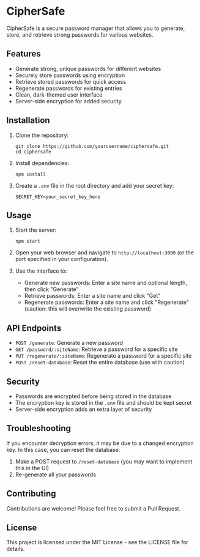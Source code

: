 # CipherSafe

CipherSafe is a secure password manager that allows you to generate, store, and retrieve strong passwords for various websites.

## Features

- Generate strong, unique passwords for different websites
- Securely store passwords using encryption
- Retrieve stored passwords for quick access
- Regenerate passwords for existing entries
- Clean, dark-themed user interface
- Server-side encryption for added security

## Installation

1. Clone the repository:
   ```
   git clone https://github.com/yourusername/ciphersafe.git
   cd ciphersafe
   ```

2. Install dependencies:
   ```
   npm install
   ```

3. Create a `.env` file in the root directory and add your secret key:
   ```
   SECRET_KEY=your_secret_key_here
   ```

## Usage

1. Start the server:
   ```
   npm start
   ```

2. Open your web browser and navigate to `http://localhost:3000` (or the port specified in your configuration).

3. Use the interface to:
   - Generate new passwords: Enter a site name and optional length, then click "Generate"
   - Retrieve passwords: Enter a site name and click "Get"
   - Regenerate passwords: Enter a site name and click "Regenerate" (caution: this will overwrite the existing password)

## API Endpoints

- `POST /generate`: Generate a new password
- `GET /password/:siteName`: Retrieve a password for a specific site
- `PUT /regenerate/:siteName`: Regenerate a password for a specific site
- `POST /reset-database`: Reset the entire database (use with caution)

## Security

- Passwords are encrypted before being stored in the database
- The encryption key is stored in the `.env` file and should be kept secret
- Server-side encryption adds an extra layer of security

## Troubleshooting

If you encounter decryption errors, it may be due to a changed encryption key. In this case, you can reset the database:

1. Make a POST request to `/reset-database` (you may want to implement this in the UI)
2. Re-generate all your passwords

## Contributing

Contributions are welcome! Please feel free to submit a Pull Request.

## License

This project is licensed under the MIT License - see the LICENSE file for details.
